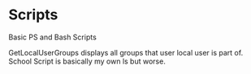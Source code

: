 # Scripts
Basic PS and Bash Scripts 

GetLocalUserGroups displays all groups that user local user is part of.
School Script is basically my own ls but worse. 
